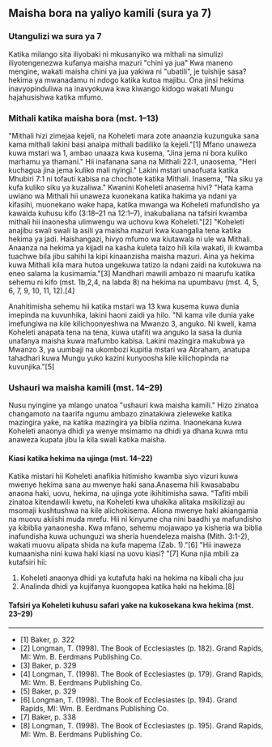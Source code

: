 ## Maisha bora na yaliyo kamili (sura ya 7)

### Utangulizi wa sura ya 7

Katika milango sita iliyobaki ni mkusanyiko wa mithali na simulizi iliyotengenezwa kufanya maisha mazuri "chini ya jua" Kwa maneno mengine, wakati maisha chini ya jua yakiwa ni "ubatili", je tuishije sasa?hekima ya mwanadamu ni ndogo katika kutoa majibu. Ona jinsi hekima inavyopinduliwa na inavyokuwa kwa kiwango kidogo wakati Mungu hajahusishwa katika mfumo.

### Mithali katika maisha bora (mst. 1–13)

"Mithali hizi zimejaa kejeli, na Koheleti mara zote anaanzia kuzunguka sana kama mithali lakini basi anaipa mithali badiliko la kejeli."[1] Mfano unaweza kuwa mstari wa 1, ambao unaaza kwa kusema, "Jina jema ni bora kuliko marhamu ya thamani." Hii inafanana sana na Mithali 22:1, unaosema, "Heri kuchagua jina jema kuliko mali nyingi." Lakini mstari unaofuata katika Mhubiri 7:1 ni tofauti kabisa na chochote katika Mithali. Inasema, "Na siku ya kufa kuliko siku ya kuzaliwa." Kwanini Koheleti anasema hivi? "Hata kama uwiano wa Mithali hii unaweza kuonekana katika hakima ya ndani ya kifasihi, muonekano wake hapa, katika mwanga wa Koheleti mafundisho ya kawaida kuhusu kifo (3:18–21 na 12:1–7), inakubaliana na tafsiri kwamba mithali hii inaonesha ulimwengu wa uchovu kwa Koheleti."[2] "Koheleti anajibu swali swali la asili ya maisha mazuri kwa kuangalia tena katika hekima ya jadi. Haishangazi, hivyo mfumo wa kiutawala ni ule wa Mithali. Anaanza na hekima ya kijadi na kasha kuleta taizo hili kila wakati, ili kwamba tuachwe bila jibu sahihi la kipi kinaanzisha maisha mazuri. Aina ya hekima kuwa Mithali kila mara hutoa ungekuwa tatizo la ndani zaidi na kutokuwa na eneo salama la kusimamia."[3] Mandhari mawili ambazo ni maarufu katika sehemu ni kifo (mst. 1b,2,4, na labda 8) na hekima na upumbavu (mst. 4, 5, 6, 7, 9, 10, 11, 12).[4]

Anahitimisha sehemu hii katika mstari wa 13 kwa kusema kuwa dunia imepinda na kuvunhika, lakini haoni zaidi ya hilo. "Ni kama vile dunia yake imefungiwa na kile kilichoonyeshwa na Mwanzo 3, anguko. Ni kweli, kama Koheleti anapata tena na tena, kuwa utafiti wa anguko la sasa la dunia unafanya maisha kuwa mafumbo kabisa. Lakini mazingira makubwa ya Mwanzo 3, ya uumbaji na ukombozi kupitia mstari wa Abraham, anatupa tahadhari kuwa Mungu yuko kazini kunyoosha kile kilichopinda na kuvunjika."[5]

### Ushauri wa maisha kamili (mst. 14–29)

Nusu nyingine ya mlango unatoa "ushauri kwa maisha kamili." Hizo zinatoa changamoto na taarifa ngumu ambazo zinatakiwa zieleweke katika mazingira yake, na katika mazingira ya biblia nzima. Inaonekana kuwa Koheleti anaonya dhidi ya wenye msimamo na dhidi ya dhana kuwa mtu anaweza kupata jibu la kila swali katika maisha.

#### Kiasi katika hekima na ujinga (mst. 14–22)

Katika mistari hii Koheleti anafikia hitimisho kwamba siyo vizuri kuwa mwenye hekima sana au mwenye haki sana.Anasema hili kwasababu anaona haki, uovu, hekima, na ujinga yote ikihitimisha sawa. "Tafiti mbili zinatoa kitendawili kwetu, na Koheleti kwa uhakika alitaka msikilizaji au msomaji kushtushwa na kile alichokisema. Aliona mwenye haki akiangamia na muovu akiishi muda mrefu. Hii ni kinyume cha nini baadhi ya mafundisho ya kibiblia yanaonesha. Kwa mfano, sehemu mojawapo ya kisheria wa biblia inafundisha kuwa uchunguzi wa sheria huendeleza maisha (Mith. 3:1-2), wakati muovu alipata shida na kufa mapema (Zab. 1)."[6] "Hii inaweza kumaanisha nini kuwa haki kiasi na uovu kiasi? "[7] Kuna njia mbili za kutafsiri hii:

1. Koheleti anaonya dhidi ya kutafuta haki na hekima na kibali cha juu
2. Analinda dhidi ya kujifanya kuongopea katika haki na hekima.[8]

#### Tafsiri ya Koheleti kuhusu safari yake na kukosekana kwa hekima (mst. 23–29)

------------------------------------------------------------

* [1] Baker, p. 322
* [2] Longman, T. (1998). The Book of Ecclesiastes (p. 182). Grand Rapids, MI: Wm. B. Eerdmans Publishing Co.
* [3] Baker, p. 329
* [4] Longman, T. (1998). The Book of Ecclesiastes (p. 179). Grand Rapids, MI: Wm. B. Eerdmans Publishing Co.
* [5] Baker, p. 329
* [6] Longman, T. (1998). The Book of Ecclesiastes (p. 194). Grand Rapids, MI: Wm. B. Eerdmans Publishing Co.
* [7] Baker, p. 338
* [8] Longman, T. (1998). The Book of Ecclesiastes (p. 195). Grand Rapids, MI: Wm. B. Eerdmans Publishing Co.

